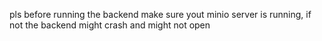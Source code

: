 pls before running the backend make sure yout minio server is running, if not the backend might crash and might not open
